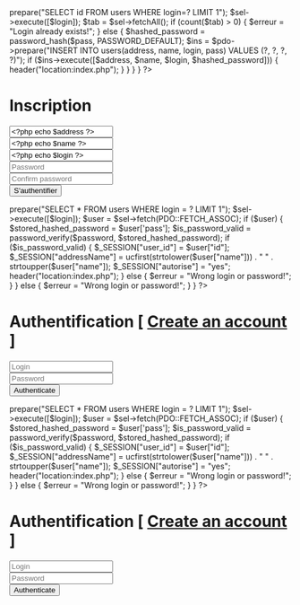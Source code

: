 <?php
session_start();

@$address = $_POST["address"];
@$name = $_POST["name"];
@$login = $_POST["login"];
@$pass = $_POST["pass"];
@$repass = $_POST["repass"];
@$validate = $_POST["validate"];
$erreur = "";

if (isset($validate)) {
   if (empty($address)) $erreur = "Address left blank!";
   elseif (empty($name)) $erreur = "Name left blank!";
   elseif (empty($login)) $erreur = "Login left blank!";
   elseif (empty($pass)) $erreur = "Password left blank!";
   elseif ($pass != $repass) $erreur = "Passwords do not match!";
   else {
      include("php/config.php");
      $sel = $pdo->prepare("SELECT id FROM users WHERE login=? LIMIT 1");
      $sel->execute([$login]);
      $tab = $sel->fetchAll();
      if (count($tab) > 0) {
         $erreur = "Login already exists!";
      } else {
         $hashed_password = password_hash($pass, PASSWORD_DEFAULT);
         $ins = $pdo->prepare("INSERT INTO users(address, name, login, pass) VALUES (?, ?, ?, ?)");
         if ($ins->execute([$address, $name, $login, $hashed_password])) {
            header("location:index.php");
         }
      }
   }
}

?>
<!DOCTYPE html>
<html>

<head>
   <meta charset="utf-8" />
</head>

<body>
   <h1>Inscription</h1>
   <div class="erreur"><?php echo $erreur ?></div>
   <form name="fo" method="post" action="">
      <input type="text" name="address" placeholder="Address" value="<?php echo $address ?>" /><br />
      <input type="text" name="name" placeholder="Name" value="<?php echo $name ?>" /><br />
      <input type="text" name="login" placeholder="Login" value="<?php echo $login ?>" /><br />
      <input type="password" name="pass" placeholder="Password" /><br />
      <input type="password" name="repass" placeholder="Confirm password" /><br />
      <input type="submit" name="validate" value="S'authentifier" />
   </form>
</body>

</html>



<?php
session_start();
$login = $_POST["login"] ?? null;
$password = $_POST["pass"] ?? null;
$valide = $_POST["valide"] ?? null;
$erreur = "";

if (isset($valide)) {
   include("php/config.php");
   $sel = $pdo->prepare("SELECT * FROM users WHERE login = ? LIMIT 1");
   $sel->execute([$login]);
   $user = $sel->fetch(PDO::FETCH_ASSOC);

   if ($user) {
      $stored_hashed_password = $user['pass'];
      $is_password_valid = password_verify($password, $stored_hashed_password);

      if ($is_password_valid) {
         $_SESSION["user_id"] = $user["id"];
         $_SESSION["addressName"] = ucfirst(strtolower($user["name"])) . " " . strtoupper($user["name"]);
         $_SESSION["autorise"] = "yes";
         header("location:index.php");
      } else {
         $erreur = "Wrong login or password!";
      }
   } else {
      $erreur = "Wrong login or password!";
   }
}
?>

<!DOCTYPE html>
<html>

<head>
   <meta charset="utf-8" />
</head>

<body onLoad="document.fo.login.focus()">
   <h1>Authentification [ <a href="inscription.php">Create an account</a> ]</h1>
   <div class="erreur"><?php echo $erreur ?></div>
   <form name="fo" method="post" action="">
      <input type="text" name="login" placeholder="Login" /><br />
      <input type="password" name="pass" placeholder="Password" /><br />
      <input type="submit" name="valide" value="Authenticate" />
   </form>
</body>

</html>

<?php
session_start();
$login = $_POST["login"] ?? null;
$password = $_POST["pass"] ?? null;
$valide = $_POST["valide"] ?? null;
$erreur = "";

if (isset($valide)) {
   include("php/config.php");
   $sel = $pdo->prepare("SELECT * FROM users WHERE login = ? LIMIT 1");
   $sel->execute([$login]);
   $user = $sel->fetch(PDO::FETCH_ASSOC);

   if ($user) {
      $stored_hashed_password = $user['pass'];
      $is_password_valid = password_verify($password, $stored_hashed_password);

      if ($is_password_valid) {
         $_SESSION["user_id"] = $user["id"];
         $_SESSION["addressName"] = ucfirst(strtolower($user["name"])) . " " . strtoupper($user["name"]);
         $_SESSION["autorise"] = "yes";
         header("location:index.php");
      } else {
         $erreur = "Wrong login or password!";
      }
   } else {
      $erreur = "Wrong login or password!";
   }
}
?>

<!DOCTYPE html>
<html>

<head>
   <meta charset="utf-8" />
</head>

<body onLoad="document.fo.login.focus()">
   <h1>Authentification [ <a href="inscription.php">Create an account</a> ]</h1>
   <div class="erreur"><?php echo $erreur ?></div>
   <form name="fo" method="post" action="">
      <input type="text" name="login" placeholder="Login" /><br />
      <input type="password" name="pass" placeholder="Password" /><br />
      <input type="submit" name="valide" value="Authenticate" />
   </form>
</body>

</html>
